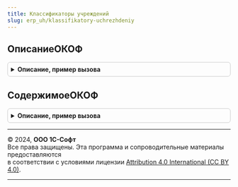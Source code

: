 ```yaml
---
title: Классификаторы учреждений
slug: erp_uh/klassifikatory-uchrezhdeniy
---
```



## ОписаниеОКОФ
<details style="margin: 1em 0; padding: 0.5em; border: 1px solid #ccc; border-radius: 6px;">

<summary style="font-weight: bold; cursor: pointer;">Описание, пример вызова</summary>

```bsl

// Содержит описание ОКОФ в терминах подсистемы РаботаСКлассификаторами.
//
// Возвращаемое значение:
//  см. РаботаСКлассификаторами.ОписаниеКлассификатора
//
Функция ОписаниеОКОФ() Экспорт
```

Пример вызова
```bsl
Результат = КлассификаторыУчреждений.ОписаниеОКОФ() 
```
</details>

## СодержимоеОКОФ
<details style="margin: 1em 0; padding: 0.5em; border: 1px solid #ccc; border-radius: 6px;">

<summary style="font-weight: bold; cursor: pointer;">Описание, пример вызова</summary>

```bsl

// Десериализует содержимое ОКОФ, поставляемого сервисом подсистемы РаботаСКлассификаторами -
// https://releases.1c.ru/classifiers/total
//
// Параметры:
//  ИдентификаторФайла - Строка - см. ИдентификаторФайлаОКОФ
//  АдресФайла - Строка - адрес во временном хранилище, содержащий файл, полученный от сервиса
//
// Возвращаемое значение:
//  Структура - см. НовыйСодержимоеКлассификатора
//
Функция СодержимоеОКОФ(ИдентификаторФайла, АдресФайла) Экспорт
```

Пример вызова
```bsl
Результат = КлассификаторыУчреждений.СодержимоеОКОФ(ИдентификаторФайла, АдресФайла) 
```
</details>

---

© 2024, **ООО 1С-Софт**  
Все права защищены. Эта программа и сопроводительные материалы предоставляются  
в соответствии с условиями лицензии [Attribution 4.0 International (CC BY 4.0)](https://creativecommons.org/licenses/by/4.0/legalcode).

---

